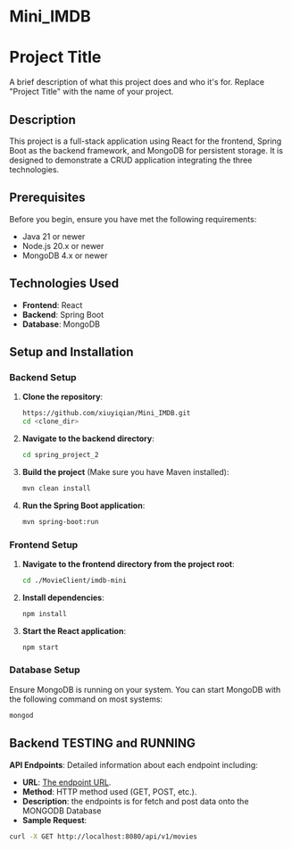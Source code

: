 # Mini_IMDB

# Project Title

A brief description of what this project does and who it's for. Replace "Project Title" with the name of your project.

## Description

This project is a full-stack application using React for the frontend, Spring Boot as the backend framework, and MongoDB for persistent storage. It is designed to demonstrate a CRUD application integrating the three technologies.

## Prerequisites

Before you begin, ensure you have met the following requirements:
- Java 21 or newer
- Node.js 20.x or newer
- MongoDB 4.x or newer

## Technologies Used

- **Frontend**: React
- **Backend**: Spring Boot
- **Database**: MongoDB

## Setup and Installation

### Backend Setup

1. **Clone the repository**:
    ```bash
    https://github.com/xiuyiqian/Mini_IMDB.git
    cd <clone_dir>
    ```

2. **Navigate to the backend directory**:
    ```bash
    cd spring_project_2
    ```

3. **Build the project** (Make sure you have Maven installed):
    ```bash
    mvn clean install
    ```

4. **Run the Spring Boot application**:
    ```bash
    mvn spring-boot:run
    ```

### Frontend Setup

1. **Navigate to the frontend directory from the project root**:
    ```bash
    cd ./MovieClient/imdb-mini
    ```

2. **Install dependencies**:
    ```bash
    npm install
    ```

3. **Start the React application**:
    ```bash
    npm start
    ```

### Database Setup

Ensure MongoDB is running on your system. You can start MongoDB with the following command on most systems:
```bash
mongod
```

## Backend TESTING and RUNNING
   **API Endpoints**: Detailed information about each endpoint including:
   - **URL**: [The endpoint URL](http://localhost:8080/api/v1).
   - **Method**: HTTP method used (GET, POST, etc.).
   - **Description**: the endpoints is for fetch and post data onto the MONGODB Database
   - **Sample Request**: 
   ```bash
   curl -X GET http://localhost:8080/api/v1/movies
   ```
